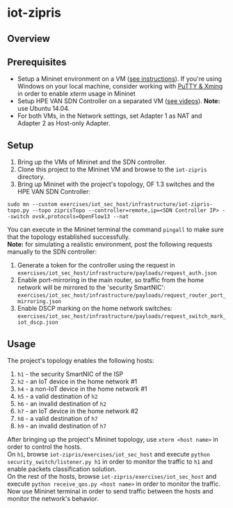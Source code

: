 # iot-zipris

## Overview


## Prerequisites
<ul>
<li>Setup a Mininet environment on a VM (<a href="http://mininet.org/download/">see instructions</a>). If you're using Windows on your local machine, consider working with <a href="https://www.youtube.com/watch?v=YLAYfwUPj7s">PuTTY & Xming</a> in order to enable <i>xterm</i> usage in Mininet</li>
<li>Setup HPE VAN SDN Controller on a separated VM (<a href="https://www.youtube.com/watch?v=_xWwKLjZ4Ig&list=PLsYGHuNuBZcZIso_OSGv_CjaMQREMHpIA&index=1">see videos</a>). <b>Note:</b> use Ubuntu 14.04.</li>
<li>For both VMs, in the Network settings, set Adapter 1 as NAT and Adapter 2 as Host-only Adapter.</li>
</ul>

## Setup
1. Bring up the VMs of Mininet and the SDN controller.
2. Clone this project to the Mininet VM and browse to the `iot-zipris` directory.
3. Bring up Mininet with the project's topology, OF 1.3 switches and the HPE VAN SDN Controller:

`sudo mn --custom exercises/iot_sec_host/infrastructure/iot-zipris-topo.py --topo ziprisTopo --controller=remote,ip=<SDN Controller IP> --switch ovsk,protocols=OpenFlow13 --nat`

You can execute in the Mininet terminal the command `pingall` to make sure that the topology established successfully.<br />
<b>Note:</b> for simulating a realistic environment, post the following requests manually to the SDN controller:
1. Generate a token for the controller using the request in `exercises/iot_sec_host/infrastructure/payloads/request_auth.json`
2. Enable port-mirroring in the main router, so traffic from the home network will be mirrored to the 'security SmartNIC': `exercises/iot_sec_host/infrastructure/payloads/request_router_port_mirroring.json`
3. Enable DSCP marking on the home network switches: `exercises/iot_sec_host/infrastructure/payloads/request_switch_mark_iot_dscp.json`

## Usage
The project's topology enables the following hosts:
1. `h1` - the security SmartNIC of the ISP
2. `h2` - an IoT device in the home network  #1
3. `h4` - a non-IoT device in the home network #1
4. `h5` - a valid destination of `h2`
5. `h6` - an invalid destination of `h2`
6. `h7` - an IoT device in the home network #2
7. `h8` - a valid destination of `h7`
8. `h9` - an invalid destination of `h7`

After bringing up the project's Mininet topology, use `xterm <host name>` in order to control the hosts.<br />
On `h1`, browse `iot-zipris/exercises/iot_sec_host` and execute `python security_switch/listener.py h1` in order to monitor the traffic to `h1` and enable packets classification solution.<br />
On the rest of the hosts, browse `iot-zipris/exercises/iot_sec_host` and execute `python receive_qos.py <host name>` in order to monitor the traffic.<br />
Now use Mininet terminal in order to send traffic between the hosts and monitor the network's behavior.